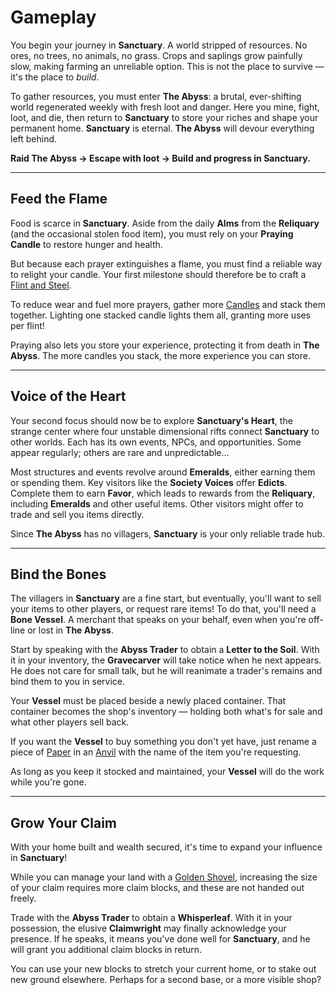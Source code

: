 # Gameplay

You begin your journey in **Sanctuary**.
A world stripped of resources. No ores, no trees, no animals, no grass.
Crops and saplings grow painfully slow, making farming an unreliable option.
This is not the place to survive — it's the place to *build*.

To gather resources, you must enter **The Abyss**: a brutal, ever-shifting world regenerated weekly with fresh loot and danger.
Here you mine, fight, loot, and die, then return to **Sanctuary** to store your riches and shape your permanent home.
**Sanctuary** is eternal. **The Abyss** will devour everything left behind.

**Raid The Abyss → Escape with loot → Build and progress in Sanctuary.**

---

## Feed the Flame

Food is scarce in **Sanctuary**.
Aside from the daily **Alms** from the **Reliquary** (and the occasional stolen food item), you must rely on your **Praying Candle** to restore hunger and health.

But because each prayer extinguishes a flame, you must find a reliable way to relight your candle.
Your first milestone should therefore be to craft a [Flint and Steel](https://minecraft.wiki/w/Flint_and_Steel).

To reduce wear and fuel more prayers, gather more [Candles](https://minecraft.wiki/w/Candle) and stack them together.
Lighting one stacked candle lights them all, granting more uses per flint!

Praying also lets you store your experience, protecting it from death in **The Abyss**.
The more candles you stack, the more experience you can store.

---

## Voice of the Heart

Your second focus should now be to explore **Sanctuary's Heart**, the strange center where four unstable dimensional rifts connect **Sanctuary** to other worlds.
Each has its own events, NPCs, and opportunities. Some appear regularly; others are rare and unpredictable...

Most structures and events revolve around **Emeralds**, either earning them or spending them.
Key visitors like the **Society Voices** offer **Edicts**. Complete them to earn **Favor**, which leads to rewards from the **Reliquary**, including **Emeralds** and other useful items.
Other visitors might offer to trade and sell you items directly.

Since **The Abyss** has no villagers, **Sanctuary** is your only reliable trade hub.

---

## Bind the Bones

The villagers in **Sanctuary** are a fine start, but eventually, you'll want to sell your items to other players, or request rare items! To do that, you'll need a **Bone Vessel**.
A merchant that speaks on your behalf, even when you're off-line or lost in **The Abyss**.

Start by speaking with the **Abyss Trader** to obtain a **Letter to the Soil**.
With it in your inventory, the **Gravecarver** will take notice when he next appears.
He does not care for small talk, but he will reanimate a trader's remains and bind them to you in service.

Your **Vessel** must be placed beside a newly placed container. That container becomes the shop's inventory — holding both what's for sale and what other players sell back.

If you want the **Vessel** to buy something you don't yet have, just rename a piece of [Paper](https://minecraft.wiki/w/Paper) in an [Anvil](https://minecraft.wiki/w/Anvil) with the name of the item you're requesting.

As long as you keep it stocked and maintained, your **Vessel** will do the work while you're gone.

---

## Grow Your Claim

With your home built and wealth secured, it's time to expand your influence in **Sanctuary**!

While you can manage your land with a [Golden Shovel](https://minecraft.wiki/w/Golden_Shovel), increasing the size of your claim requires more claim blocks, and these are not handed out freely.

Trade with the **Abyss Trader** to obtain a **Whisperleaf**.
With it in your possession, the elusive **Claimwright** may finally acknowledge your presence.
If he speaks, it means you've done well for **Sanctuary**, and he will grant you additional claim blocks in return.

You can use your new blocks to stretch your current home, or to stake out new ground elsewhere. Perhaps for a second base, or a more visible shop?
